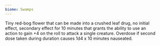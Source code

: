 ```yaml
---
biome: Swamps
---
```

Tiny red-bog flower that can be made into a crushed leaf drug, no initial effect, secondary effect for 10 minutes that grants the ability to use an action to gain +4 on the roll to attack a single creature. Overdose if second dose taken during duration causes 1d4 x 10 minutes nauseated. 

